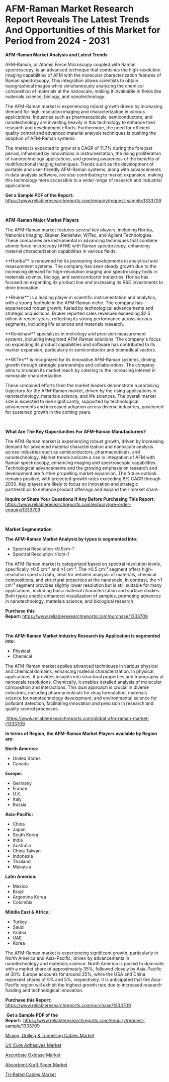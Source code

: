<p><h1>AFM-Raman Market Research Report Reveals The Latest Trends And Opportunities of this Market for Period from 2024 - 2031</h1></p><p><strong>AFM-Raman Market Analysis and Latest Trends</strong></p>
<p><p>AFM-Raman, or Atomic Force Microscopy coupled with Raman spectroscopy, is an advanced technique that combines the high-resolution imaging capabilities of AFM with the molecular characterization features of Raman spectroscopy. This integration allows scientists to obtain topographical images while simultaneously analyzing the chemical composition of materials at the nanoscale, making it invaluable in fields like materials science, biology, and nanotechnology.</p><p>The AFM-Raman market is experiencing robust growth driven by increasing demand for high-resolution imaging and characterization in various applications. Industries such as pharmaceuticals, semiconductors, and nanotechnology are investing heavily in this technology to enhance their research and development efforts. Furthermore, the need for efficient quality control and advanced material analysis techniques is pushing the adoption of AFM-Raman systems.</p><p>The market is expected to grow at a CAGR of 11.7% during the forecast period, influenced by innovations in instrumentation, the rising proliferation of nanotechnology applications, and growing awareness of the benefits of multifunctional imaging techniques. Trends such as the development of portable and user-friendly AFM-Raman systems, along with advancements in data analysis software, are also contributing to market expansion, making this technology more accessible to a wider range of research and industrial applications.</p></p>
<p><strong>Get a Sample PDF of the Report:&nbsp;</strong> <a href="https://www.reliableresearchreports.com/enquiry/request-sample/1333709?utm_campaign=121&utm_medium=2&utm_source=Github&utm_content=ia&utm_term=12122024&utm_id=afm-raman">https://www.reliableresearchreports.com/enquiry/request-sample/1333709</a></p>
<p>&nbsp;</p>
<p><strong>AFM-Raman Major Market Players</strong></p>
<p><p>The AFM-Raman market features several key players, including Horiba, Nanonics Imaging, Bruker, Renishaw, WITec, and Agilent Technologies. These companies are instrumental in advancing techniques that combine atomic force microscopy (AFM) with Raman spectroscopy, enhancing material characterization capabilities in various fields.</p><p>**Horiba** is renowned for its pioneering developments in analytical and measurement systems. The company has seen steady growth due to the increasing demand for high-resolution imaging and spectroscopy tools in materials science, biology, and semiconductor industries. Horiba has focused on expanding its product line and increasing its R&D investments to drive innovation.</p><p>**Bruker** is a leading player in scientific instrumentation and analytics, with a strong foothold in the AFM-Raman niche. The company has experienced robust growth, fueled by technological advancements and strategic acquisitions. Bruker reported sales revenues exceeding $2.5 billion in recent years, reflecting its strong performance across various segments, including life sciences and materials research.</p><p>**Renishaw** specializes in metrology and precision measurement systems, including integrated AFM-Raman solutions. The company's focus on expanding its product capabilities and software has contributed to its market expansion, particularly in semiconductor and biomedical sectors.</p><p>**WITec** is recognized for its innovative AFM-Raman systems, driving growth through strategic partnerships and collaborations. The company aims to broaden its market reach by catering to the increasing interest in nanoscale characterization.</p><p>These combined efforts from the market leaders demonstrate a promising trajectory for the AFM-Raman market, driven by the rising applications in nanotechnology, materials science, and life sciences. The overall market size is expected to rise significantly, supported by technological advancements and increased adoption across diverse industries, positioned for sustained growth in the coming years.</p></p>
<p>&nbsp;</p>
<p><strong>What Are The Key Opportunities For AFM-Raman Manufacturers?</strong></p>
<p><p>The AFM-Raman market is experiencing robust growth, driven by increasing demand for advanced material characterization and nanoscale analysis across industries such as semiconductors, pharmaceuticals, and nanotechnology. Market trends indicate a rise in integration of AFM with Raman spectroscopy, enhancing imaging and spectroscopic capabilities. Technological advancements and the growing emphasis on research and development are further propelling market expansion. The future outlook remains positive, with projected growth rates exceeding 8% CAGR through 2030. Key players are likely to focus on innovation and strategic partnerships to enhance product offerings and expand their market share.</p></p>
<p><strong>Inquire or Share Your Questions If Any Before Purchasing This Report:</strong> <a href="https://www.reliableresearchreports.com/enquiry/pre-order-enquiry/1333709?utm_campaign=121&utm_medium=2&utm_source=Github&utm_content=ia&utm_term=12122024&utm_id=afm-raman">https://www.reliableresearchreports.com/enquiry/pre-order-enquiry/1333709</a></p>
<p>&nbsp;</p>
<p><strong>Market Segmentation</strong></p>
<p><strong>The AFM-Raman Market Analysis by types is segmented into:</strong></p>
<p><ul><li>Spectral Resolution ≤0.5cm-1</li><li>Spectral Resolution ≤1cm-1</li></ul></p>
<p><p>The AFM-Raman market is categorized based on spectral resolution levels, specifically ≤0.5 cm⁻¹ and ≤1 cm⁻¹. The ≤0.5 cm⁻¹ segment offers high-resolution spectral data, ideal for detailed analysis of materials, chemical compositions, and structural properties at the nanoscale. In contrast, the ≤1 cm⁻¹ segment provides slightly lower resolution but is still suitable for many applications, including basic material characterization and surface studies. Both types enable enhanced visualization of samples, promoting advances in nanotechnology, materials science, and biological research.</p></p>
<p><strong>Purchase this Report:&nbsp;</strong><a href="https://www.reliableresearchreports.com/purchase/1333709?utm_campaign=121&utm_medium=2&utm_source=Github&utm_content=ia&utm_term=12122024&utm_id=afm-raman">https://www.reliableresearchreports.com/purchase/1333709</a></p>
<p>&nbsp;</p>
<p><strong>The AFM-Raman Market Industry Research by Application is segmented into:</strong></p>
<p><ul><li>Physical</li><li>Chemical</li></ul></p>
<p><p>The AFM-Raman market applies advanced techniques in various physical and chemical domains, enhancing material characterization. In physical applications, it provides insights into structural properties and topography at nanoscale resolutions. Chemically, it enables detailed analysis of molecular composition and interactions. This dual approach is crucial in diverse industries, including pharmaceuticals for drug formulation, materials science for nanotechnology development, and environmental science for pollutant detection, facilitating innovation and precision in research and quality control processes.</p></p>
<p><a href="https://www.reliableresearchreports.com/global-afm-raman-market-r1333709?utm_campaign=121&utm_medium=2&utm_source=Github&utm_content=ia&utm_term=12122024&utm_id=afm-raman">&nbsp;https://www.reliableresearchreports.com/global-afm-raman-market-r1333709</a></p>
<p><strong>In terms of Region, the AFM-Raman Market Players available by Region are:</strong></p>
<p>
    <p> <strong> North America: </strong>
        <ul>
            <li>United States</li>
            <li>Canada</li>
        </ul>
        </p> 
    <p> <strong> Europe: </strong>
        <ul>
            <li>Germany</li>
            <li>France</li>
            <li>U.K.</li>
            <li>Italy</li>
            <li>Russia</li>
        </ul>
        </p> 
    <p> <strong> Asia-Pacific: </strong>
        <ul>
            <li>China</li>
            <li>Japan</li>
            <li>South Korea</li>
            <li>India</li>
            <li>Australia</li>
            <li>China Taiwan</li>
            <li>Indonesia</li>
            <li>Thailand</li>
            <li>Malaysia</li>
        </ul>
        </p> 
    <p> <strong> Latin America: </strong>
        <ul>
            <li>Mexico</li>
            <li>Brazil</li>
            <li>Argentina Korea</li>
            <li>Colombia</li>
        </ul>
        </p> 
    <p> <strong> Middle East & Africa: </strong>
        <ul>
            <li>Turkey</li>
            <li>Saudi</li>
            <li>Arabia</li>
            <li>UAE</li>
            <li>Korea</li>
        </ul>
    </p>
    </p>
<p><p>The AFM-Raman market is experiencing significant growth, particularly in North America and Asia-Pacific, driven by advancements in nanotechnology and materials science. North America is poised to dominate with a market share of approximately 35%, followed closely by Asia-Pacific at 30%. Europe accounts for around 25%, while the USA and China represent shares of 5% and 5%, respectively. It is anticipated that the Asia-Pacific region will exhibit the highest growth rate due to increased research funding and technological innovation.</p></p>
<p><strong>Purchase this Report: </strong><a href="https://www.reliableresearchreports.com/purchase/1333709?utm_campaign=121&utm_medium=2&utm_source=Github&utm_content=ia&utm_term=12122024&utm_id=afm-raman">https://www.reliableresearchreports.com/purchase/1333709</a></p>
<p>&nbsp;<strong>Get a Sample PDF of the Report:&nbsp;&nbsp;</strong><a href="https://www.reliableresearchreports.com/enquiry/request-sample/1333709?utm_campaign=121&utm_medium=2&utm_source=Github&utm_content=ia&utm_term=12122024&utm_id=afm-raman">https://www.reliableresearchreports.com/enquiry/request-sample/1333709</a></p>
<p><strong></strong></p>
<p><p><a href="https://github.com/gulaimolin/Market-Research-Report-List-6/blob/main/mining-drilling-tunnelling-cables-market.md?utm_campaign=121&utm_medium=2&utm_source=Github&utm_content=ia&utm_term=12122024&utm_id=afm-raman">Mining, Drilling & Tunnelling Cables Market</a></p><p><a href="https://www.linkedin.com/pulse/uv-cure-adhesives-market-growth-study-projects-future-445kc?utm_campaign=121&utm_medium=2&utm_source=Github&utm_content=ia&utm_term=12122024&utm_id=afm-raman">UV Cure Adhesives Market</a></p><p><a href="https://www.linkedin.com/pulse/ascorbate-oxidase-market-report-exploring-growth-trends-cf1yc?utm_campaign=121&utm_medium=2&utm_source=Github&utm_content=ia&utm_term=12122024&utm_id=afm-raman">Ascorbate Oxidase Market</a></p><p><a href="https://www.linkedin.com/pulse/absorbent-kraft-paper-marketanticipated-grow-predicted-jqlbc?utm_campaign=121&utm_medium=2&utm_source=Github&utm_content=ia&utm_term=12122024&utm_id=afm-raman">Absorbent Kraft Paper Market</a></p><p><a href="https://github.com/mauripalmi/Market-Research-Report-List-5/blob/main/tri-rated-cables-market.md?utm_campaign=121&utm_medium=2&utm_source=Github&utm_content=ia&utm_term=12122024&utm_id=afm-raman">Tri-Rated Cables Market</a></p></p>